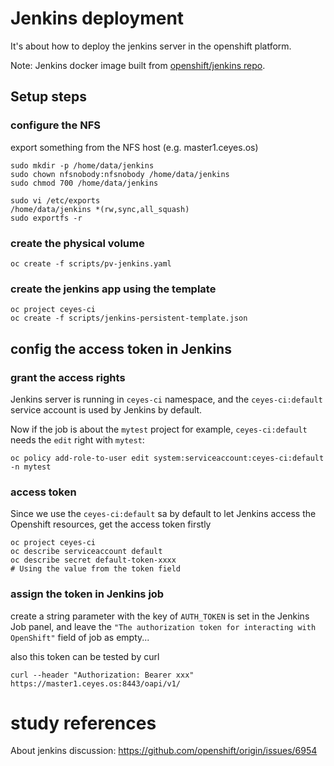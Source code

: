 # Jenkins deployment

It's about how to deploy the jenkins server in the openshift platform.

Note: Jenkins docker image built from [openshift/jenkins repo](https://github.com/openshift/jenkins).

## Setup steps

### configure the NFS

export something from the NFS host (e.g. master1.ceyes.os)
```
sudo mkdir -p /home/data/jenkins
sudo chown nfsnobody:nfsnobody /home/data/jenkins
sudo chmod 700 /home/data/jenkins

sudo vi /etc/exports
/home/data/jenkins *(rw,sync,all_squash)
sudo exportfs -r
```

### create the physical volume
```
oc create -f scripts/pv-jenkins.yaml
```

### create the jenkins app using the template
```
oc project ceyes-ci
oc create -f scripts/jenkins-persistent-template.json
```

## config the access token in Jenkins

### grant the access rights
Jenkins server is running in `ceyes-ci` namespace, and the `ceyes-ci:default` service account is used by Jenkins by default.

Now if the job is about the `mytest` project for example, `ceyes-ci:default` needs the `edit` right with `mytest`:
```
oc policy add-role-to-user edit system:serviceaccount:ceyes-ci:default -n mytest
```

### access token
Since we use the `ceyes-ci:default` sa by default to let Jenkins access the Openshift resources, get the access token firstly
```
oc project ceyes-ci
oc describe serviceaccount default
oc describe secret default-token-xxxx
# Using the value from the token field
```

### assign the token in Jenkins job
create a string parameter with the key of `AUTH_TOKEN` is set in the Jenkins Job panel, and leave the `"The authorization token for interacting with OpenShift"` field of job as empty...

also this token can be tested by curl
```
curl --header "Authorization: Bearer xxx" https://master1.ceyes.os:8443/oapi/v1/
```

# study references
About jenkins discussion: https://github.com/openshift/origin/issues/6954
